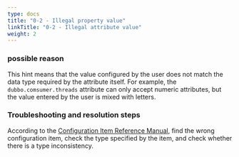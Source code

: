 ```yaml
---
type: docs
title: "0-2 - Illegal property value"
linkTitle: "0-2 - Illegal attribute value"
weight: 2
---
```


### possible reason
This hint means that the value configured by the user does not match the data type required by the attribute itself. For example, the `dubbo.comsumer.threads` attribute can only accept numeric attributes, but the value entered by the user is mixed with letters.

### Troubleshooting and resolution steps
According to the [Configuration Item Reference Manual](../../../reference-manual/config/properties), find the wrong configuration item, check the type specified by the item, and check whether there is a type inconsistency.

<p style="margin-top: 3rem;"> </p>